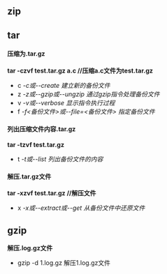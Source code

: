 ## zip
## tar
 
#### 压缩为.tar.gz
**tar -czvf test.tar.gz a.c //压缩a.c文件为test.tar.gz**
* c *-c或--create 建立新的备份文件*
* z *-z或--gzip或--ungzip 通过gzip指令处理备份文件*
* v *-v或--verbose 显示指令执行过程*
* f *-f<备份文件>或--file=<备份文件> 指定备份文件*
#### 列出压缩文件内容.tar.gz
**tar -tzvf test.tar.gz**
* t *-t或--list 列出备份文件的内容*
#### 解压.tar.gz文件
**tar -xzvf test.tar.gz //解压文件**
* x *-x或--extract或--get 从备份文件中还原文件*
## gzip
**解压.log.gz文件**
* gzip -d 1.log.gz 解压1.log.gz文件
